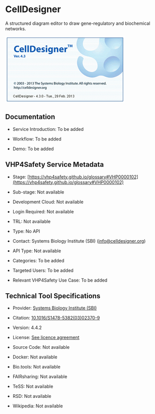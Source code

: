 # CellDesigner

<!--- This file is autogenerated. Edit celldesigner.json to make changes in this page. --->

A structured diagram editor to draw gene-regulatory and biochemical networks.

![CellDesigner logo](https://raw.githubusercontent.com/VHP4Safety/cloud/main/docs/service/celldesigner.png)

## Documentation

* Service Introduction: To be added

* Workflow: To be added

* Demo: To be added

<h4 id='tess-widget-materials-header'></h4>

<div id='tess-widget-materials-list' class='tess-widget tess-widget-list'></div>
<script>
  function initTeSSWidgets() {
    var query = 'celldesigner';
    if (query.trim() != '') {
      TessWidget.Materials(document.getElementById('tess-widget-materials-list'),
                           'SimpleList',
                           {
                             opts: {
                               enableSearch: false
                             },
                             params: {
                               pageSize: 5,
                               q: query
                             }
                           });
      document.getElementById('tess-widget-materials-header').innerHTML = 'Documentation from ELIXIR TeSS'
    }
}
</script>
<script async='' defer='' src='https://elixirtess.github.io/TeSS_widgets/components/js/tess-widget-standalone.js' onload='initTeSSWidgets()'></script>


## VHP4Safety Service Metadata

* Stage: <span class="glossary_term">[https://vhp4safety.github.io/glossary#VHP0000102](https://vhp4safety.github.io/glossary#VHP0000102)</span>

* Sub-stage: <span class="glossary_term">Not available

* Development Cloud: Not available

* Login Required: Not available

* TRL: Not available

* Type: No API

* Contact: Systems Biology Institute (SBI) (info@celldesigner.org)

* API Type: Not available

* Categories: To be added

* Targeted Users: To be added

* Relevant VHP4Safety Use Case: To be added

## Technical Tool Specifications

* Provider: [Systems Biology Institute (SBI)](https://sbi.jp/)

* Citation: [10.1016/S1478-5382(03)02370-9](https://doi.org/10.1016/S1478-5382(03)02370-9)

* Version: 4.4.2

* License: [See licence agreement](https://www.celldesigner.org/license.txt)

* Source Code: Not available

* Docker: Not available

* Bio.tools: Not available

* FAIRsharing: Not available

* TeSS: Not available

* RSD: Not available

* Wikipedia: Not available

<script type="application/ld+json">
  {
    "@context": "https://schema.org/",
    "@type": "SoftwareApplication",
    "http://purl.org/dc/terms/conformsTo": {
      "@type": "CreativeWork", "@id": "https://bioschemas.org/profiles/ComputationalTool/1.0-RELEASE"
    },
    "@id" : "https://vhp4safety.github.io/cloud/service/celldesigner",
    "name": "CellDesigner",
    "description": "A structured diagram editor to draw gene-regulatory and biochemical networks.",
    "url": "https://www.celldesigner.org/"
  }
</script>
